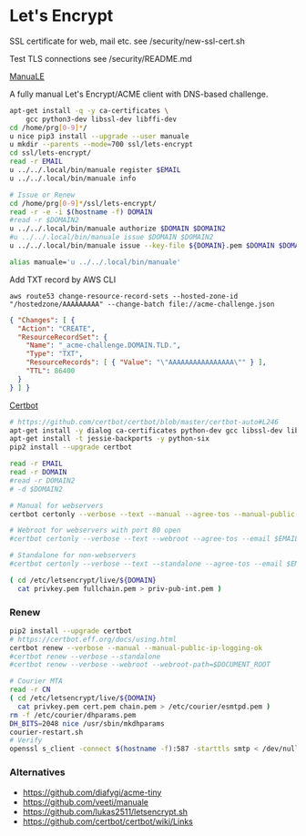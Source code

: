 # Let's Encrypt

SSL certificate for web, mail etc. see /security/new-ssl-cert.sh

Test TLS connections see /security/README.md

[ManuaLE](https://github.com/veeti/manuale)

A fully manual Let's Encrypt/ACME client with DNS-based challenge.

```bash
apt-get install -q -y ca-certificates \
    gcc python3-dev libssl-dev libffi-dev
cd /home/prg[0-9]*/
u nice pip3 install --upgrade --user manuale
u mkdir --parents --mode=700 ssl/lets-encrypt
cd ssl/lets-encrypt/
read -r EMAIL
u ../../.local/bin/manuale register $EMAIL
u ../../.local/bin/manuale info

# Issue or Renew
cd /home/prg[0-9]*/ssl/lets-encrypt/
read -r -e -i $(hostname -f) DOMAIN
#read -r $DOMAIN2
u ../../.local/bin/manuale authorize $DOMAIN $DOMAIN2
#u ../../.local/bin/manuale issue $DOMAIN $DOMAIN2
u ../../.local/bin/manuale issue --key-file ${DOMAIN}.pem $DOMAIN $DOMAIN2

alias manuale='u ../../.local/bin/manuale'
```

Add TXT record by AWS CLI

`aws route53 change-resource-record-sets --hosted-zone-id "/hostedzone/AAAAAAAAA" --change-batch file://acme-challenge.json`

```json
{ "Changes": [ {
  "Action": "CREATE",
  "ResourceRecordSet": {
    "Name": "_acme-challenge.DOMAIN.TLD.",
    "Type": "TXT",
    "ResourceRecords": [ { "Value": "\"AAAAAAAAAAAAAAAA\"" } ],
    "TTL": 86400
  }
} ] }
```

[Certbot](https://github.com/certbot/certbot)

```bash
# https://github.com/certbot/certbot/blob/master/certbot-auto#L246
apt-get install -y dialog ca-certificates python-dev gcc libssl-dev libffi-dev
apt-get install -t jessie-backports -y python-six
pip2 install --upgrade certbot

read -r EMAIL
read -r DOMAIN
#read -r DOMAIN2
# -d $DOMAIN2

# Manual for webservers
certbot certonly --verbose --text --manual --agree-tos --manual-public-ip-logging-ok --email $EMAIL -d $DOMAIN

# Webroot for webservers with port 80 open
#certbot certonly --verbose --text --webroot --agree-tos --email $EMAIL -d $DOMAIN --webroot-path=$DOC_ROOT

# Standalone for non-webservers
#certbot certonly --verbose --text --standalone --agree-tos --email $EMAIL -d $DOMAIN

( cd /etc/letsencrypt/live/${DOMAIN}
  cat privkey.pem fullchain.pem > priv-pub-int.pem )
```

### Renew

```bash
pip2 install --upgrade certbot
# https://certbot.eff.org/docs/using.html
certbot renew --verbose --manual --manual-public-ip-logging-ok
#certbot renew --verbose --standalone
#certbot renew --verbose --webroot --webroot-path=$DOCUMENT_ROOT

# Courier MTA
read -r CN
( cd /etc/letsencrypt/live/${DOMAIN}
  cat privkey.pem cert.pem chain.pem > /etc/courier/esmtpd.pem )
rm -f /etc/courier/dhparams.pem
DH_BITS=2048 nice /usr/sbin/mkdhparams
courier-restart.sh
# Verify
openssl s_client -connect $(hostname -f):587 -starttls smtp < /dev/null
```

### Alternatives

- https://github.com/diafygi/acme-tiny
- https://github.com/veeti/manuale
- https://github.com/lukas2511/letsencrypt.sh
- https://github.com/certbot/certbot/wiki/Links
